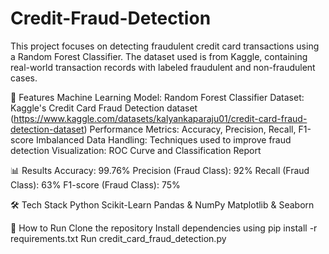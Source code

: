 # Credit-Fraud-Detection
This project focuses on detecting fraudulent credit card transactions using a Random Forest Classifier. The dataset used is from Kaggle, containing real-world transaction records with labeled fraudulent and non-fraudulent cases.

🚀 Features
Machine Learning Model: Random Forest Classifier
Dataset: Kaggle's Credit Card Fraud Detection dataset (https://www.kaggle.com/datasets/kalyankaparaju01/credit-card-fraud-detection-dataset)
Performance Metrics: Accuracy, Precision, Recall, F1-score
Imbalanced Data Handling: Techniques used to improve fraud detection
Visualization: ROC Curve and Classification Report

📊 Results
Accuracy: 99.76%
Precision (Fraud Class): 92%
Recall (Fraud Class): 63%
F1-score (Fraud Class): 75%

🛠️ Tech Stack
Python
Scikit-Learn
Pandas & NumPy
Matplotlib & Seaborn

📌 How to Run
Clone the repository
Install dependencies using pip install -r requirements.txt
Run credit_card_fraud_detection.py
